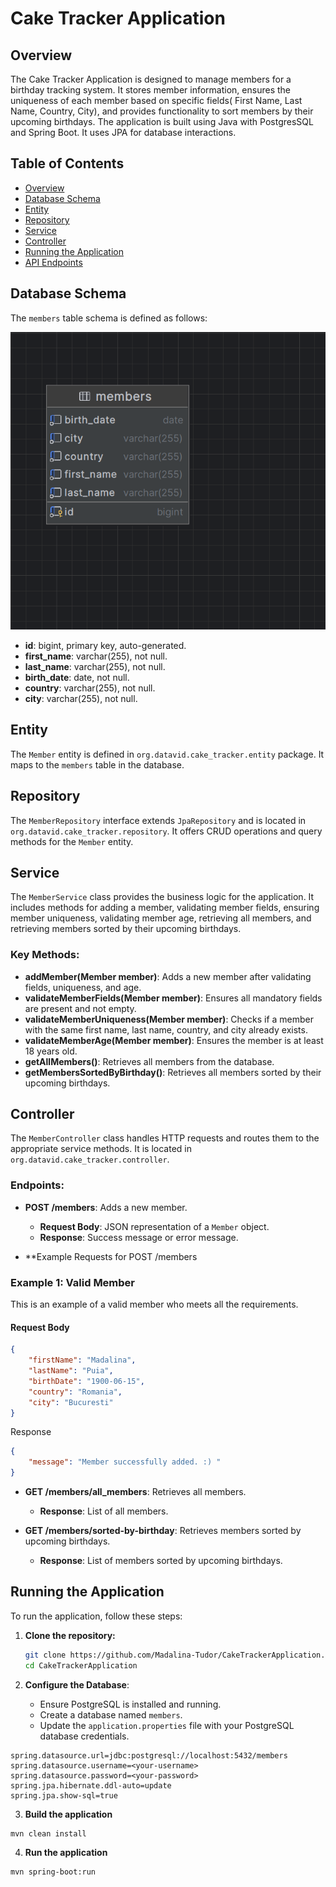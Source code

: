
# Cake Tracker Application

## Overview

The Cake Tracker Application is designed to manage members for a birthday tracking system. It stores member information, ensures the uniqueness of each member based on specific fields( First Name, Last Name, Country, City), and provides functionality to sort members by their upcoming birthdays. The application is built using Java with PostgresSQL and Spring Boot. It uses JPA for database interactions.

## Table of Contents

- [Overview](#overview)
- [Database Schema](#database-schema)
- [Entity](#entity)
- [Repository](#repository)
- [Service](#service)
- [Controller](#controller)
- [Running the Application](#running-the-application)
- [API Endpoints](#api-endpoints)

## Database Schema

The `members` table schema is defined as follows:

![Database Schema](src/main/resources/Members_DataBase_Schema.png)

- **id**: bigint, primary key, auto-generated.
- **first_name**: varchar(255), not null.
- **last_name**: varchar(255), not null.
- **birth_date**: date, not null.
- **country**: varchar(255), not null.
- **city**: varchar(255), not null.

## Entity

The `Member` entity is defined in `org.datavid.cake_tracker.entity` package. It maps to the `members` table in the database.

## Repository

The `MemberRepository` interface extends `JpaRepository` and is located in `org.datavid.cake_tracker.repository`. It offers CRUD operations and query methods for the `Member` entity.

## Service

The `MemberService` class provides the business logic for the application. It includes methods for adding a member, validating member fields, ensuring member uniqueness, validating member age, retrieving all members, and retrieving members sorted by their upcoming birthdays.

### Key Methods:

- **addMember(Member member)**: Adds a new member after validating fields, uniqueness, and age.
- **validateMemberFields(Member member)**: Ensures all mandatory fields are present and not empty.
- **validateMemberUniqueness(Member member)**: Checks if a member with the same first name, last name, country, and city already exists.
- **validateMemberAge(Member member)**: Ensures the member is at least 18 years old.
- **getAllMembers()**: Retrieves all members from the database.
- **getMembersSortedByBirthday()**: Retrieves all members sorted by their upcoming birthdays.

## Controller

The `MemberController` class handles HTTP requests and routes them to the appropriate service methods. It is located in `org.datavid.cake_tracker.controller`.

### Endpoints:

- **POST /members**: Adds a new member.
    - **Request Body**: JSON representation of a `Member` object.
    - **Response**: Success message or error message.

- **Example Requests for POST /members

### Example 1: Valid Member
This is an example of a valid member who meets all the requirements.

#### Request Body
```json
{
    "firstName": "Madalina",
    "lastName": "Puia",
    "birthDate": "1900-06-15",
    "country": "Romania",
    "city": "Bucuresti"
}

```
Response
```json
{
    "message": "Member successfully added. :) "
}
```

- **GET /members/all_members**: Retrieves all members.
  - **Response**: List of all members.

- **GET /members/sorted-by-birthday**: Retrieves members sorted by upcoming birthdays.
  - **Response**: List of members sorted by upcoming birthdays.

## Running the Application

To run the application, follow these steps:

1. **Clone the repository:**
   ```bash
   git clone https://github.com/Madalina-Tudor/CakeTrackerApplication.git
   cd CakeTrackerApplication
   ```

2. **Configure the Database**:
   - Ensure PostgreSQL is installed and running.
   - Create a database named `members`.
   - Update the `application.properties` file with your PostgreSQL database credentials.


```properties
spring.datasource.url=jdbc:postgresql://localhost:5432/members
spring.datasource.username=<your-username>
spring.datasource.password=<your-password>
spring.jpa.hibernate.ddl-auto=update
spring.jpa.show-sql=true
```

3. **Build the application**
```bash
mvn clean install
```
4. **Run the application**
```bash
mvn spring-boot:run
```
